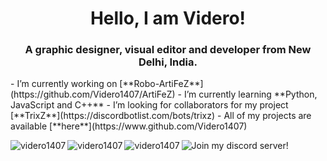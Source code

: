 <h1 align="center">Hello, I am Videro!</h1>
<h3 align="center">A graphic designer, visual editor and developer from New Delhi, India.</h3>
- I’m currently working on [**Robo-ArtiFeZ**](https://github.com/Videro1407/ArtiFeZ)
- I’m currently learning **Python, JavaScript and C++**
- I’m looking for collaborators for my project [**TrixZ**](https://discordbotlist.com/bots/trixz)
- All of my projects are available [**here**](https://www.github.com/Videro1407)
<p align="center">
<img align="left" src="https://github-readme-stats.vercel.app/api?username=videro1407&show_icons=true&locale=en&theme=graywhite&layout=compact" alt="videro1407" />
</p>
<p align="center">
<img align="left" src="https://github-readme-stats.vercel.app/api/top-langs?username=videro1407&show_icons=true&locale=en&layout=compact&theme=graywhite" alt="videro1407" />
</p>
<p align="center">
<a href="https://twitter.com/videro1407" target="blank"><img align="left" src="https://img.shields.io/twitter/follow/videro1407?logo=twitter&style=for-the-badge&color=blue&lablelColor=ffffff&logoColor=blue" alt="videro1407" title="Follow me on Twitter!"/></a>
</p>
<p align="center">
<img align="left" src="https://discordapp.com/api/guilds/690494216572239922/widget.png?style=banner2" alt="Join my discord server!" title="Join my discord server!"/>
</p>
